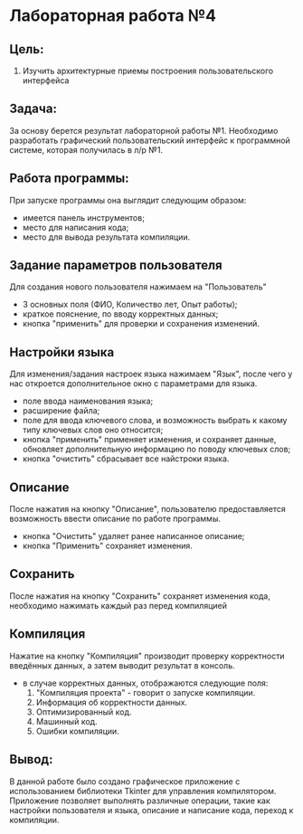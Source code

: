 # Лабораторная работа №4

## Цель: 
1. Изучить архитектурные приемы построения пользовательского интерфейса

## Задача:
За основу берется результат лабораторной работы №1. Необходимо разработать графический пользовательский интерфейс к программной системе, которая получилась в л/р №1.

## Работа программы:
При запуске программы она выглядит следующим образом:



- имеется панель инструментов;
- место для написания кода;
- место для вывода результата компиляции.

## Задание параметров пользователя
Для создания нового пользователя нажимаем на "Пользователь"



- 3 основных поля (ФИО, Количество лет, Опыт работы);
- краткое пояснение, по вводу корректных данных;
- кнопка "применить" для проверки и сохранения изменений.

## Настройки языка
Для изменения/задания настроек языка нажимаем "Язык", после чего у нас откроется дополнительное окно с параметрами для языка.



- поле ввода наименования языка;
- расширение файла;
- поле для ввода ключевого слова, и возможность выбрать к какому типу ключевых слов оно относится;
- кнопка "применить" применяет изменения, и сохраняет данные, обновляет дополнительную информацию по поводу ключевых слов;
- кнопка "очистить" сбрасывает все найстроки языка.

## Описание
После нажатия на кнопку "Описание", пользователю предоставляется возможность ввести описание по работе программы.



- кнопка "Очистить" удаляет ранее написанное описание;
- кнопка "Применить" сохраняет изменения.

## Сохранить
После нажатия на кнопку "Сохранить" сохраняет изменения кода, необходимо нажимать каждый раз перед компиляцией



## Компиляция
Нажатие на кнопку "Компиляция" производит проверку корректности введённых данных, а затем выводит результат в консоль.


- в случае корректных данных, отображаются следующие поля:
	1) "Компиляция проекта" - говорит о запуске компиляции.
	2) Информация об корректности данных.
	3) Оптимизированный код.
	4) Машинный код.
	5) Ошибки компиляции.

## Вывод:
В данной работе было создано графическое приложение с использованием библиотеки Tkinter для управления компилятором. Приложение позволяет выполнять различные операции, такие как настройки пользователя и языка, описание и написание кода, переход к компиляции.
